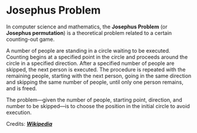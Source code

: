 # Josephus Problem
In computer science and mathematics, the **Josephus Problem** (or **Josephus permutation**) is a theoretical problem related to a certain counting-out game.

A number of people are standing in a circle waiting to be executed. Counting begins at a specified point in the circle and proceeds around the circle in a specified direction. After a specified number of people are skipped, the next person is executed. The procedure is repeated with the remaining people, starting with the next person, going in the same direction and skipping the same number of people, until only one person remains, and is freed.

The problem—given the number of people, starting point, direction, and number to be skipped—is to choose the position in the initial circle to avoid execution.


Credits: [***Wikipedia***](https://en.m.wikipedia.org/wiki/Main_Page)

